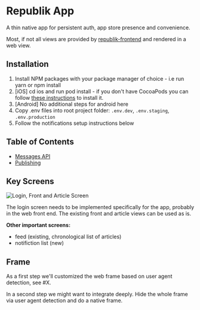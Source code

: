 # Republik App

A thin native app for persistent auth, app store presence and convenience.

Most, if not all views are provided by [republik-frontend](https://github.com/orbiting/republik-frontend) and rendered in a web view.

## Installation
1) Install NPM packages with your package manager of choice - i.e run yarn or npm install
2) [iOS] cd ios and run pod install - if you don't have CocoaPods you can follow [these instructions](https://guides.cocoapods.org/using/getting-started.html#getting-started) to install it.
3) [Android] No additional steps for android here
4) Copy .env files into root project folder: `.env.dev`, `.env.staging`, `.env.production`
5) Follow the notifications setup instructions below

## Table of Contents

* [Messages API](docs/messages.md)
* [Publishing](docs/publishing.md)

## Key Screens

![Login, Front and Article Screen](docs/keyscreens.svg)

The login screen needs to be implemented specifically for the app, probably in the web front end. The existing front and article views can be used as is.

**Other important screens:**
- feed (existing, chronological list of articles)
- notifiction list (new)

## Frame

As a first step we'll customized the web frame based on user agent detection, see #X.

In a second step we might want to integrate deeply. Hide the whole frame via user agent detection and do a native frame.
